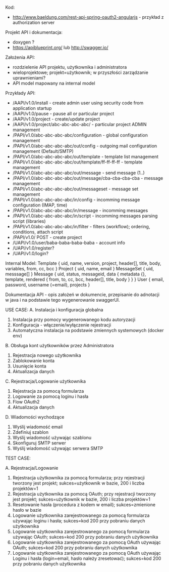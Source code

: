 Kod:
- http://www.baeldung.com/rest-api-spring-oauth2-angularjs - przykład z authorization server

Projekt API i dokumentacja:
- doxygen ?
- https://apiblueprint.org/ lub http://swagger.io/

Założenia API:
- rozdzielenie API projektu, użytkownika i administratora
- wieloprojektowe; projekt=użytkownik; w przyszłości zarządzanie uprawnieniami?
- API model mapowany na internal model

Przykłady API:
- /AAPI/v1.0/install - create admin user using security code from application startup
- /AAPI/v1.0/pause - pause all or particular project
- /AAPI/v1.0/project - create/update project
- /AAPI/v1.0/project/abc-abc-abc-abc/ - particular project ADMIN management
- /PAPI/v1.0/abc-abc-abc-abc/configuration - global configuration management
- /PAPI/v1.0/abc-abc-abc-abc/out/config - outgoing mail configuration management (Default/SMTP)
- /PAPI/v1.0/abc-abc-abc-abc/out/template - template list management
- /PAPI/v1.0/abc-abc-abc-abc/out/template/ff-ff-ff-ff - template management
- /PAPI/v1.0/abc-abc-abc-abc/out/message - send message (1..)
- /PAPI/v1.0/abc-abc-abc-abc/out/message/cba-cba-cba-cba - message management
- /PAPI/v1.0/abc-abc-abc-abc/out/messageset - message set management
- /PAPI/v1.0/abc-abc-abc-abc/in/config - incomming message configuration (IMAP, time)
- /PAPI/v1.0/abc-abc-abc-abc/in/message - incomming messages
- /PAPI/v1.0/abc-abc-abc-abc/in/script - incomming messages parsing script (libraries)
- /PAPI/v1.0/abc-abc-abc-abc/in/filter - filters (workflow); ordering, conditions, attach script
- /PAPI/v1.0/ POST - create project
- /UAPI/v1.0/user/baba-baba-baba-baba - account info
- /UAPI/v1.0/register?
- /UAPI/v1.0/login?


Internal Model:
Template {
uid, name, version, project, header[], title, body, variables, from, cc, bcc
}
Project {
uid, name, email
}
MessageSet {
  uid, messsage[]
}
Message {
uid, status, messageid, data {
  metadata {}, template, rendered { from, to, cc, bcc, header[], title, body }
 }
}
User {
email, password, username (=email), projects
}

Dokumentacja API - opis założeń w dokumencie, przepisanie do adnotacji w java i na podstawie tego wygenerowanie swaggerUI.

USE CASE:
A. Instalacja i konfiguracja globalna
1. Instalacja przy pomocy wygenerowanego kodu autoryzacji
2. Konfiguracja - włączenie/wyłączenie rejestracji
3. Automatyczna instalacja na podstawie zmiennych systemowych (docker env)

B. Obsługa kont użytkowników przez Administratora
1. Rejestracja nowego użytkownika
2. Zablokowanie konta
3. Usunięcie konta
4. Aktualizacja danych

C. Rejestracja/Logowanie użytkownika
1. Rejestracja za pomocą formularza
2. Logowanie za pomocą loginu i hasła
3. Flow OAuth2
4. Aktualizacja danych

D. Wiadomości wychodzące
1. Wyślij wiadomość email
2. Zdefiniuj szablon
3. Wyślij wiadomość używając szablonu
4. Skonfiguruj SMTP serwer
5. Wyślij wiadomość używając serwera SMTP

TEST CASE:

A. Rejestracja/Logowanie
1. Rejestracja użytkownika za pomocą formularza; przy rejestracji tworzony jest projekt; sukces=użytkownik w bazie, 200 i liczba projektów=1
2. Rejestracja użytkownika za pomocą OAuth; przy rejestracji tworzony jest projekt; sukces=użytkownik w bazie, 200 i liczba projektów=1
3. Resetowanie hasła (procedura z kodem w email); sukces=zmienione hasło w bazie
4. Logowanie użytkownika zarejestrowanego za pomocą formularza używając loginu i hasła; sukces=kod 200 przy pobraniu danych użytkownika
5. Logowanie użytkownika zarejestrowanego za pomocą formularza używając OAuth; sukces=kod 200 przy pobraniu danych użytkownika
6. Logowanie użytkownika zarejestrowanego za pomocą OAuth używając OAuth; sukces=kod 200 przy pobraniu danych użytkownika
7. Logowanie użytkownika zarejestrowanego za pomocą OAuth używając Loginu i hasła (login=email, hasło należy zresetować); sukces=kod 200 przy pobraniu danych użytkownika
